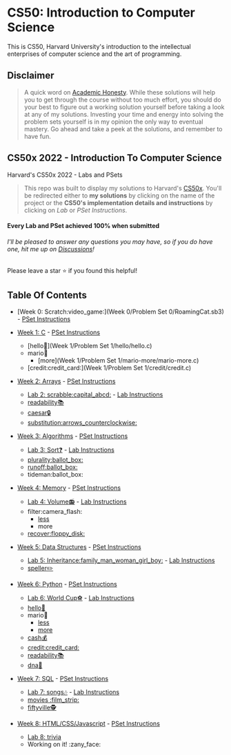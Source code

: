 CS50: Introduction to Computer Science
======================================

This is CS50, Harvard University's introduction to the intellectual enterprises of computer science and the art of programming.

Disclaimer
----------

> A quick word on [Academic Honesty](https://cs50.harvard.edu/x/2022/honesty/). While these solutions will help you to get through the course without too much effort, you should do your best to figure out a working solution yourself before taking a look at any of my solutions. Investing your time and energy into solving the problem sets yourself is in my opinion the only way to eventual mastery. Go ahead and take a peek at the solutions, and remember to have fun.

CS50x 2022 - Introduction To Computer Science
---------------------------------------------

Harvard's CS50x 2022 - Labs and PSets

> This repo was built to display my solutions to Harvard's [CS50x](https://cs50.harvard.edu/x/2022/). You'll be redirected either to **my solutions** by clicking on the name of the project or the **CS50's implementation details and instructions** by clicking on _Lab_ or _PSet Instructions_.

#### Every Lab and PSet achieved 100% when submitted

###### I'll be pleased to answer any questions you may have, so if you do have one, _hit me up on [Discussions](https://github.com/Verisimilitude11/CS50x/discussions)!_

Please leave a star :star: if you found this helpful!

Table Of Contents
-----------------

* [Week 0: Scratch:video\_game:](Week 0/Problem Set 0/RoamingCat.sb3) - [PSet Instructions](https://cs50.harvard.edu/x/2022/PSets/0/scratch/)
* [Week 1: C](/1-C/) - [PSet Instructions](https://cs50.harvard.edu/x/2022/PSets/1/)
  * [hello:wave:](Week 1/Problem Set 1/hello/hello.c)
  * mario:bricks:
    * [more](Week 1/Problem Set 1/mario-more/mario-more.c)
  * [credit:credit\_card:](Week 1/Problem Set 1/credit/credit.c)
* [Week 2: Arrays](/2-Arrays/) - [PSet Instructions](https://cs50.harvard.edu/x/2022/PSets/2/)

  * [Lab 2: scrabble:capital\_abcd:](/2-Arrays/Lab-scrabble) - [Lab Instructions](https://cs50.harvard.edu/x/2022/Labs/2/)
  * [readability:books:](/2-Arrays/readability)
  * [caesar:lock:](/2-Arrays/caesar)
  * [substitution:arrows\_counterclockwise:](/2-Arrays/substitution)
* [Week 3: Algorithms](/3-Algorithms) - [PSet Instructions](https://cs50.harvard.edu/x/2022/PSets/3/)

  * [Lab 3: Sort:question:](/3-Algorithms/Lab-sort) - [Lab Instructions](https://cs50.harvard.edu/x/2022/Labs/3/)
  * [plurality:ballot\_box:](/3-Algorithms/plurality)
  * [runoff:ballot\_box:](/3-Algorithms/runoff)
  * tideman:ballot\_box:
* [Week 4: Memory](/4-Memory) - [PSet Instructions](https://cs50.harvard.edu/x/2022/PSets/4/)

  * [Lab 4: Volume:radio:](/4-Memory/Lab-volume) - [Lab Instructions](https://cs50.harvard.edu/x/2022/Labs/4/)
  * filter:camera\_flash:
    * [less](/4-Memory/filter-less/)
    * more
  * [recover:floppy\_disk:](/4-Memory/recover)
* [Week 5: Data Structures](/5-DataStructures) - [PSet Instructions](https://cs50.harvard.edu/x/2022/PSets/5/)

  * [Lab 5: Inheritance:family\_man\_woman\_girl\_boy:](/5-DataStructures/Lab-inheritance) - [Lab Instructions](https://cs50.harvard.edu/x/2022/Labs/5/)
  * [speller:pencil2:](/5-DataStructures/speller)
* [Week 6: Python](/6-Python) - [PSet Instructions](https://cs50.harvard.edu/x/2022/PSets/6/)

  * [Lab 6: World Cup:soccer:](/6-Python/Lab-worldCup) - [Lab Instructions](https://cs50.harvard.edu/x/2022/Labs/6/)
  * [hello:wave:](/6-Python/sentimental-hello)
  * mario:bricks:
    * [less](/6-Python/sentimental-mario-less/)
    * [more](/6-Python/sentimental-mario-more)
  * [cash:moneybag:](/6-Python/sentimental-cash)
  * [credit:credit\_card:](/6-Python/sentimental-credit)
  * [readability:books:](/6-Python/sentimental-readability)
  * [dna:dna:](/6-Python/dna)
* [Week 7: SQL](7-SQL) - [PSet Instructions](https://cs50.harvard.edu/x/2022/PSets/7/)

  * [Lab 7: songs:notes:](/7-SQL/Lab-songs) - [Lab Instructions](https://cs50.harvard.edu/x/2022/Labs/7/)
  * [movies :film\_strip:](/7-SQL/movies)
  * [fiftyville:detective:](/7-SQL/fiftyville)
* [Week 8: HTML/CSS/Javascript](8-HTML-CSS-Javascript/) - [PSet Instructions](https://cs50.harvard.edu/x/2022/PSets/8/)

  * [Lab 8: trivia](/8-HTML-CSS-Javascript/Lab-trivia)
  * Working on it! :zany\_face:
